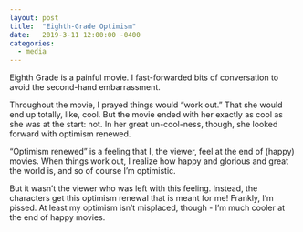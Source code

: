 ```yaml
---
layout: post
title:  "Eighth-Grade Optimism"
date:   2019-3-11 12:00:00 -0400
categories:
  - media
---
```

Eighth Grade is a painful movie. I fast-forwarded bits of conversation to avoid the second-hand embarrassment.

Throughout the movie, I prayed things would “work out.” That she would end up totally, like, cool. But the movie ended with her exactly as cool as she was at the start: not. In her great un-cool-ness, though, she looked forward with optimism renewed.

“Optimism renewed” is a feeling that I, the viewer, feel at the end of (happy) movies. When things work out, I realize how happy and glorious and great the world is, and so of course I’m optimistic.

But it wasn’t the viewer who was left with this feeling. Instead, the characters get this optimism renewal that is meant for me! Frankly, I’m pissed. At least my optimism isn’t misplaced, though - I’m much cooler at the end of happy movies.